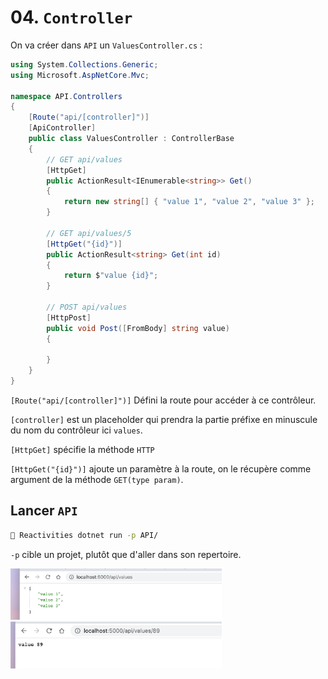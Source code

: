 # 04. `Controller`

On va créer dans `API` un `ValuesController.cs` :

```csharp
using System.Collections.Generic;
using Microsoft.AspNetCore.Mvc;

namespace API.Controllers
{
    [Route("api/[controller]")]
    [ApiController]
    public class ValuesController : ControllerBase
    {
        // GET api/values
        [HttpGet]
        public ActionResult<IEnumerable<string>> Get()
        {
            return new string[] { "value 1", "value 2", "value 3" };
        }

        // GET api/values/5
        [HttpGet("{id}")]
        public ActionResult<string> Get(int id)
        {
            return $"value {id}";
        }

        // POST api/values
        [HttpPost]
        public void Post([FromBody] string value)
        {

        }
    }
}
```

`[Route("api/[controller]")]` Défini la route pour accéder à ce contrôleur.

`[controller]` est un placeholder qui prendra la partie préfixe en minuscule du nom du contrôleur ici `values`.

`[HttpGet]` spécifie la méthode `HTTP`

`[HttpGet("{id}")]` ajoute un paramètre à la route, on le récupère comme argument de la méthode `GET(type param)`.

## Lancer `API`

```bash
🦄 Reactivities dotnet run -p API/
```

`-p` cible un projet, plutôt que d'aller dans son repertoire.

<img src="assets/Screenshot 2020-11-02 at 06.29.22.png" alt="Screenshot 2020-11-02 at 06.29.22" style="zoom:33%;" />

<img src="assets/Screenshot 2020-11-02 at 06.29.46.png" alt="Screenshot 2020-11-02 at 06.29.46" style="zoom:33%;" />


